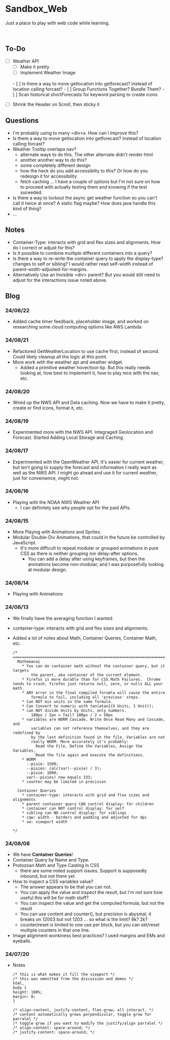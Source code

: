 # Sandbox_Web

Just a place to play with web code while learning. <br>

<br>

## To-Do
- [ ] Weather API
  - [ ] Make it pretty
  - [ ] Implement Weather Image

  <br>
  - [ ] Is there a way to move getlocation into getforecast? instead of location calling forcast?
  - [ ] Group Functions Together?  Bundle Them?
  - [ ] Scan historical shortForecasts for keyword parsing to create icons
  
<!-- Older Things To Do -->
- [ ] Shrink the Header on Scroll, then sticky it

## Questions
- I'm probably using to many \<div>s.  How can I Improve this?
- Is there a way to move getlocation into getforecast? instead of location calling forcast?
- Weather Tooltip overlaps nav?
  - alternate ways to do this.  The other alternate didn't render html
  - another another way to do this?
  - some completely different design
  - how the heck do you add accessiblity to this?  Or how do you redesign it for accessibility
  - fetch caching ... I have a couple of options but I'm not sure on how to proceed with actually testing them and knowing if the test suceeded.
- Is there a way to lockout the async get weather function so you can't call it twice at once?  A static flag maybe? How does java handle this kind of thing?
- ...

## Notes
- Container-Type: interacts with grid and flex sizes and alignments.  How do I correct or adjust for this?
- Is it possible to combine multiple different containers into a query?
- Is there a way to re-write the container query to apply the display-type? changes to self or sibling? I would rather read self-width instead of parent-width-adjusted-for-margins. 
- Alternatively Use an Invisible \<div> parent? But you would still need to adjust for the interactions issue noted above.

## Blog

### 24/08/22
- Added cache timer feedback, placeholder image, and worked on researching some cloud computing options like AWS Lambda

### 24/08/21
- Refactored GetWeatherLocation to use cache first, instead of second.  Could likely cleanup all the logic at this point.
- More work with the weather api and weather widget.
  - Added a primitive weather hover/tool-tip.  But this really needs looking at, how best to implement it, how to play nice with the nav, etc.

### 24/08/20
- Wired up the NWS API and Data caching.  Now we have to make it pretty, create or find icons, format it, etc.

### 24/08/19
- Experimented more with the NWS API.  Integraged Geolocation and Forecast. Started Adding Local Storage and Caching.

### 24/08/17
- Experimented with the OpenWeather API. It's easier for current weather, but isn't going to supply the forecast and information I really want as well as the NWS API.  I might go ahead and use it for current weather, just for convenience, might not.

### 24/08/16
- Playing with the NOAA NWS Weather API
  - I can definitely see why people opt for the paid APIs.

### 24/08/15
- More Playing with Animations and Sprites.  
- Modular Double-Div Animations, that could in the future be controlled by JavaScript.
  - It's more difficult to repeat modular or grouped animations in pure CSS as there is neither grouping nor delay-after options.
    - You can add a delay after using keyframes, but then the animations become non-modular, and I was purposefully looking at modular design.

### 24/08/14
- Playing with Animations

### 24/08/13
- We finally have the averaging function I wanted.
- container-type: interacts with grid and flex sizes and alignments. 
- Added a lot of notes about Math, Container Queries, Container Math, etc.

  ```
  /* ========================================================================
    Mathemanai
      * You can do container math without the container query, but it targets
          the parent, aka container of the current element.
      * Firefox is more durable than for CSS Math Failures.  Chrome tends to crash, firefox just returns null, zero, or nulls ALL your math.
      * ANY error in the final compiled forumla will cause the entire
          formula to fail, including all 'previous' steps.
      * Can NOT mix units in the same formula.
      * Can Convert to numeric with tan(atan2(X Units, 1 Unit));
      * can NOT divide Units by Units, only numbers.
          100px / 2px = fail? 100px / 2 = 50px
      * variables are WORM Cascade, Write Once Read Many and Cascade, and
          variables can not reference themselves, and they are redefined by
          by the last definition found in the file. Variables are not
          really WORM. More accurately it's probably:
            Read the File, Define the Variables, Assign the Variables,
            Read the file again and execute the definitions.
      * WORM
        --pixie: 1500;
        --pixies: calc(var(--pixie) / 3);
        --pixie: 1000;
        var(--pixies) now equals 333;
      * counter may be limited in precision

    Container Queries
      * container-type: interacts with grid and flex sizes and alignments
      * parent container query CAN control display: for children
      * container can NOT control display: for self
      * sibling can NO control display: for siblings
      * cqw: width - borders and padding and adjusted for dpi
      * vw: viewport width

  */
  ```

### 24/08/08
- We have **Container Queries**!
- Container Query by Name and Type.
- Protozoan Math and Type Casting in CSS
  - there are some noted support issues. Support is supposedly inbound, but not there yet.
- How to inspect a CSS variables value?
  - The answer appears to be that you can not.
  - You can apply the value and inspect the result, but I'm not sure how useful this will be for math stuff?
  - You can inspect the value and get the computed formula, but not the result
  - You can use content and counter(), but precision is abysmal, it breaks on 12003 but not 1203 ... so what is the limit? 8k? 2k?
  - counter/reset is limited to one use per block, but you can set/reset multiple counters in that one line.
- Image alignment wonkiness best practices? I used margins and EMs and eyeballs.

### 24/07/20
- Notes

  ```
  /* this is what makes it fill the viewport */
  /* this was ommitted from the discussion and demos */
  html,
  body {
  height: 100%;
  margin: 0;
  }
  ```

  ```
  /* align-content, justify-content, flex-grow; all interact. */
  /* content automatically grows perpendicular, toggle grow for parralel */
  /* toggle grow if you want to modify the justify/align parralel */
  /* align-content: space-around; */
  /* justify-content: space-around; */
  ```
